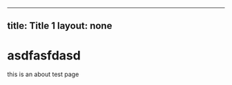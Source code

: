 --------------
title: Title 1
layout: none
--------------

# asdfasfdasd

this is an about  test page
